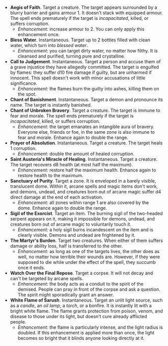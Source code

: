 * **Aegis of Faith**.
Target a creature. The target appears surrounded by a blurry barrier and gains armour 1. It doesn't stack with equipped armour. The spell ends prematurely if the target is *incapacitated*, killed, or suffers corruption.
    * *Enhancement:* increase armour to 2. You can only apply this enhancement once.
* **Bless Water**.
Instantaneous. Target up to 2 bottles filled with clean water, which turn into *blessed water*.
    * *Enhancement:* you can target dirty water, no matter how filthy. It is cleansed and purified, turning pure and crystalline.
* **Call to Judgement**.
Instantaneous. Target a person and accuse them of a grave injustice they have allegedly committed. The target is engulfed by flames: they suffer d10 fire damage if guilty, but are unharmed if innocent. This spell doesn't work with minor accusations of little significance.
    * *Enhancement:* the flames burn the guilty into ashes, killing them on the spot.
* **Chant of Banishment**.
Instantaneous. Target a demon and pronounce its name. The target is instantly banished.
* **Chant of Unbroken Bravery**.
Target a creature. The target is immune to fear and morale. The spell ends prematurely if the target is *incapacitated*, killed, or suffers corruption.
    * *Enhancement:* the target emanates an intangible aura of bravery. Everyone else, friends or foe, in the same zone is also immune to fear and morale. Enhance again to double the range.
* **Prayer of Absolution**.
Instantaneous. Target a creature. The target heals 1 corruption.
    * *Enhancement:* double the amount of healed corruption.
* **Saint Austeria's Miracle of Healing**.
Instantaneous. Target a creature. The target recovers d8 health (at most half the maximum).
    * *Enhancement:* restore half the maximum health. Enhance again to restore health to the maximum.
* **Sanctuary of Purity**.
Target a zone. It is enveloped in a barely visible, translucent dome. Within it, arcane spells and magic items don't work, and demons, undead, and creatures born out of arcane magic suffer d4 direct damage at the end of each activation.
    * *Enhancement:* all zones within range 1 are also covered by the dome. Enhance again to double the range.
* **Sigil of the Exorcist**.
Target an item. The burning sigil of the two-headed serpent appears on it, making it impossible for demons, undead, and creatures born out of arcane magic to voluntarily touch it.
    * *Enhancement:* a holy sigil burns incandescent on the item and is clearly visible. Demons and undead are frightened by it.
* **The Martyr's Burden**.
Target two creatures. When either of them suffers damage or ability loss, half is transferred to the other.
    * *Enhancement:* as long as one of the targets lives, the other does as well, no matter how terrible their wounds are. However, if they were supposed to die while under the effect of the spell, they succumb once it ends.
* **Watch Over the Final Repose**.
Target a corpse. It will not decay and can't be targeted by arcane spells.
    * *Enhancement:* the body acts as a conduit to the spirit of the demised. People can pray in front of the corpse and ask a question. The spirit might sporadically grant an answer.
* **White Flame of Sarush**.
Instantaneous. Target an unlit light source, such as a *candle*, an *oil lamp*, a *torch*, or a bonfire. It is instantly lit with a bright white flame. The flame grants protection from poison, venom, and disease to those under its light, but doesn't cure already afflicted people.
    * *Enhancement:* the flame is particularly intense, and the light radius is doubled. If this enhancement is applied more than once, the light becomes so bright that it blinds anyone looking directly at it.
